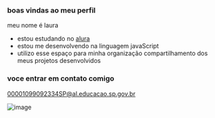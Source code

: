 ### boas vindas ao meu perfil

meu nome é laura

- estou estudando no [alura](https://www.alura.com.br)
- estou me desenvolvendo na linguagem javaScript
- utilizo esse espaço para minha organização compartilhamento dos meus projetos desenvolvidos
### voce entrar em contato comigo 

00001099092334SP@al.educacao.sp.gov.br

![image](https://github.com/user-attachments/assets/9c3c5114-8e5d-48ff-94f8-5ef0d409a935)
